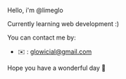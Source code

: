 
Hello, i'm @limeglo

Currently learning web development :)

You can contact me by:
- ✉️ : glowicial@gmail.com

Hope you have a wonderful day 🌵
